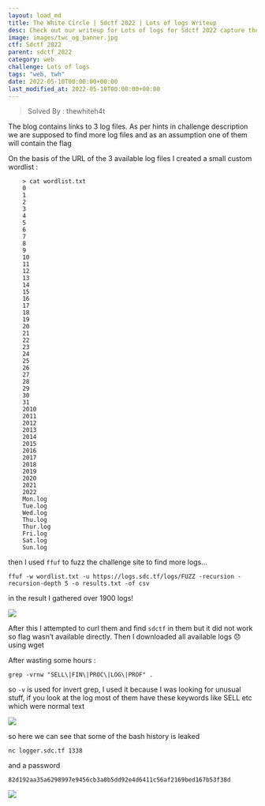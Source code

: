 ```yaml
---
layout: load_md
title: The White Circle | Sdctf 2022 | Lots of logs Writeup
desc: Check out our writeup for Lots of logs for Sdctf 2022 capture the flag competition.
image: images/twc_og_banner.jpg
ctf: Sdctf 2022
parent: sdctf_2022
category: web
challenge: Lots of logs
tags: "web, twh"
date: 2022-05-10T00:00:00+00:00
last_modified_at: 2022-05-10T00:00:00+00:00
---
```



> Solved By : thewhiteh4t

The blog contains links to 3 log files.
As per hints in challenge description we are supposed to find more log files and as an assumption one of them will contain the flag

On the basis of the URL of the 3 available log files I created a small custom wordlist :

```
    > cat wordlist.txt
    0
    1
    2
    3
    4
    5
    6
    7
    8
    9
    10
    11
    12
    13
    14
    15
    16
    17
    18
    19
    20
    21
    22
    23
    24
    25
    26
    27
    28
    29
    30
    31
    2010
    2011
    2012
    2013
    2014
    2015
    2016
    2017
    2018
    2019
    2020
    2021
    2022
    Mon.log
    Tue.log
    Wed.log
    Thu.log
    Thur.log
    Fri.log
    Sat.log
    Sun.log
```

then I used `ffuf` to fuzz the challenge site to find more logs…

```
ffuf -w wordlist.txt -u https://logs.sdc.tf/logs/FUZZ -recursion -recursion-depth 5 -o results.txt -of csv
```

in the result I gathered over 1900 logs!

![](https://i.imgur.com/SHZp6uE.png)


After this I attempted to curl them and find `sdctf` in them but it did not work so flag wasn’t available directly. Then I downloaded all available logs 😞 using wget

After wasting some hours :

```
grep -vrnw "SELL\|FIN\|PROC\|LOG\|PROF" .
```

so `-v` is used for invert grep, I used it because I was looking for unusual stuff, if you look at the log most of them have these keywords like SELL etc which were normal text

![](https://i.imgur.com/Dcap7mT.png)

so here we can see that some of the bash history is leaked

```
nc logger.sdc.tf 1338
```

and a password

```
82d192aa35a6298997e9456cb3a0b5dd92e4d6411c56af2169bed167b53f38d
```

![](https://i.imgur.com/vo6yoS6.png)
